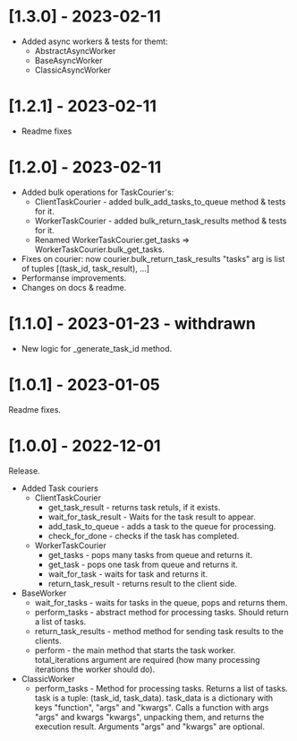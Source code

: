 # [1.3.0] - 2023-02-11
- Added async workers & tests for themt:
  - AbstractAsyncWorker
  - BaseAsyncWorker
  - ClassicAsyncWorker

# [1.2.1] - 2023-02-11
- Readme fixes

# [1.2.0] - 2023-02-11
- Added bulk operations for TaskCourier's:
  - ClientTaskCourier - added bulk_add_tasks_to_queue method & tests for it.
  - WorkerTaskCourier - added bulk_return_task_results method & tests for it.
  - Renamed WorkerTaskCourier.get_tasks => WorkerTaskCourier.bulk_get_tasks.
- Fixes on courier: now courier.bulk_return_task_results "tasks" arg is list of tuples [(task_id, task_result), ...]
- Performanse improvements.
- Changes on docs & readme.

# [1.1.0] - 2023-01-23 - withdrawn
- New logic for _generate_task_id method.

# [1.0.1] - 2023-01-05
Readme fixes.

# [1.0.0] - 2022-12-01
Release.
- Added Task couriers
  - ClientTaskCourier
    - get_task_result - returns task retuls, if it exists.
    - wait_for_task_result - Waits for the task result to appear.
    - add_task_to_queue - adds a task to the queue for processing.
    - check_for_done - checks if the task has completed.
  - WorkerTaskCourier
    - get_tasks - pops many tasks from queue and returns it.
    - get_task - pops one task from queue and returns it.
    - wait_for_task - waits for task and returns it.
    - return_task_result - returns result to the client side.
- BaseWorker
  - wait_for_tasks - waits for tasks in the queue, pops and returns them.
  - perform_tasks - abstract method for processing tasks. Should return a list of tasks.
  - return_task_results - method method for sending task results to the clients.
  - perform - the main method that starts the task worker. total_iterations argument are required (how many processing iterations the worker should do).
- ClassicWorker
  - perform_tasks - Method for processing tasks. Returns a list of tasks.
  task is a tuple: (task_id, task_data).
  task_data is a dictionary with keys "function", "args" and "kwargs".
  Calls a function with args "args" and kwargs "kwargs", unpacking them, and returns the execution result.
  Arguments "args" and "kwargs" are optional.
